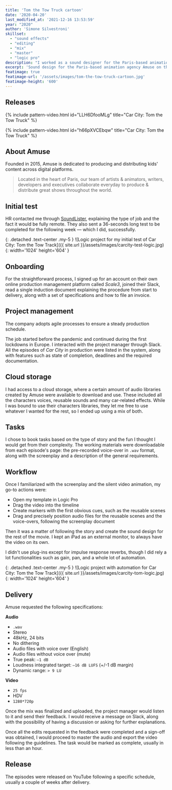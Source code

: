 ```yaml
---
title: 'Tom the Tow Truck cartoon'
date: '2020-04-20'
last_modified_at: '2021-12-16 13:53:59'
year: "2020"
author: 'Simone Silvestroni'
skillset:
  - "sound effects"
  - "editing"
  - "mix"
  - "master"
  - "logic pro"
description: "I worked as a sound designer for the Paris-based animation agency Amuse on their acclaimed YouTube show Tom the Tow Truck, part of a series called Car City."
excerpt: 'Sound design for the Paris-based animation agency Amuse on their acclaimed YouTube show, part of a series called Car City.'
featimage: true
featimage-url: '/assets/images/tom-the-tow-truck-cartoon.jpg'
featimage-height: '600'
---
```

## Releases

{% include pattern-video.html id="LLH6DfooMLg" title="Car City: Tom the Tow Truck" %}

{% include pattern-video.html id="h66pXVCEbqw" title="Car City: Tom the Tow Truck" %}

## About Amuse

Founded in 2015, Amuse is dedicated to producing and distributing kids' content across digital platforms.

> Located in the heart of Paris, our team of artists & animators, writers, developers and executives collaborate everyday to produce & distribute great shows throughout the world.

## Initial test

HR contacted me through [SoundLister](https://soundlister.com/portfolio/simone-silvestroni/), explaining the type of job and the fact it would be fully remote. They also sent a 36-seconds long test to be completed for the following week — which I did, successfully.

{: .detached .text-center .my-5 }
![Logic project for my initial test of Car City: Tom the Tow Track]({{ site.url }}/assets/images/carcity-test-logic.jpg){: width='1024' height='604' }

## Onboarding

For the straightforward process, I signed up for an account on their own online production management platform called _Scale3_, joined their Slack, read a single induction document explaining the procedure from start to delivery, along with a set of specifications and how to file an invoice.

## Project management

The company adopts agile processes to ensure a steady production schedule.

The job started before the pandemic and continued during the first lockdowns in Europe. I interacted with the project manager through Slack. All the episodes of _Car City_ in production were listed in the system, along with features such as state of completion, deadlines and the required documentation.

## Cloud storage

I had access to a cloud storage, where a certain amount of audio libraries created by Amuse were available to download and use. These included all the characters voices, reusable sounds and many car-related effects. While I was bound to use their characters libraries, they let me free to use whatever I wanted for the rest, so I ended up using a mix of both.

## Tasks

I chose to book tasks based on the type of story and the fun I thought I would get from their complexity. The working materials were downloadable from each episode's page: the pre-recorded voice-over in `.wav` format, along with the screenplay and a description of the general requirements.

## Workflow

Once I familiarized with the screenplay and the silent video animation, my go-to actions were:

- Open my template in Logic Pro
- Drag the video into the timeline
- Create markers with the first obvious cues, such as the reusable scenes
- Drag and precisely position audio files for the reusable scenes and the voice-overs, following the screenplay document

Then it was a matter of following the story and create the sound design for the rest of the movie. I kept an iPad as an external monitor, to always have the video on its own.

I didn't use plug-ins except for impulse response reverbs, though I did rely a lot functionalities such as gain, pan, and a whole lot of automation.

{: .detached .text-center .my-5 }
![Logic project with automation for Car City: Tom the Tow Track]({{ site.url }}/assets/images/carcity-tom-logic.jpg){: width='1024' height='604' }

## Delivery

Amuse requested the following specifications:

**Audio**

- `.wav`
- Stereo
- 48kHz, 24 bits
- No dithering
- Audio files with voice over (English)
- Audio files without voice over (mute)
- True peak: `–1 dB`
- Loudness integrated target: `–16 dB LUFS` (+/-1 dB margin)
- Dynamic range: `> 9 LU`

**Video**

- `25 fps`
- HDV
- `1280*720p`

Once the mix was finalized and uploaded, the project manager would listen to it and send their feedback. I would receive a message on Slack, along with the possibility of having a discussion or asking for further explanations.

Once all the edits requested in the feedback were completed and a sign-off was obtained, I would proceed to master the audio  and export the video following the guidelines. The task would be marked as complete, usually in less than an hour.

## Release

The episodes were released on YouTube following a specific schedule, usually a couple of weeks after delivery.
